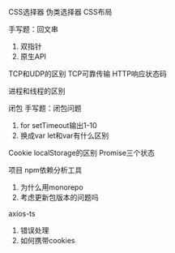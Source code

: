 
CSS选择器
伪类选择器
CSS布局

手写题：回文串
1. 双指针
2. 原生API

TCP和UDP的区别
TCP可靠传输
HTTP响应状态码

进程和线程的区别

闭包
手写题：闭包问题
1. for setTimeout输出1-10
2. 换成var
let和var有什么区别

Cookie localStorage的区别
Promise三个状态

项目
npm依赖分析工具
1. 为什么用monorepo
2. 考虑更新包版本的问题吗

axios-ts
1. 错误处理
2. 如何携带cookies

